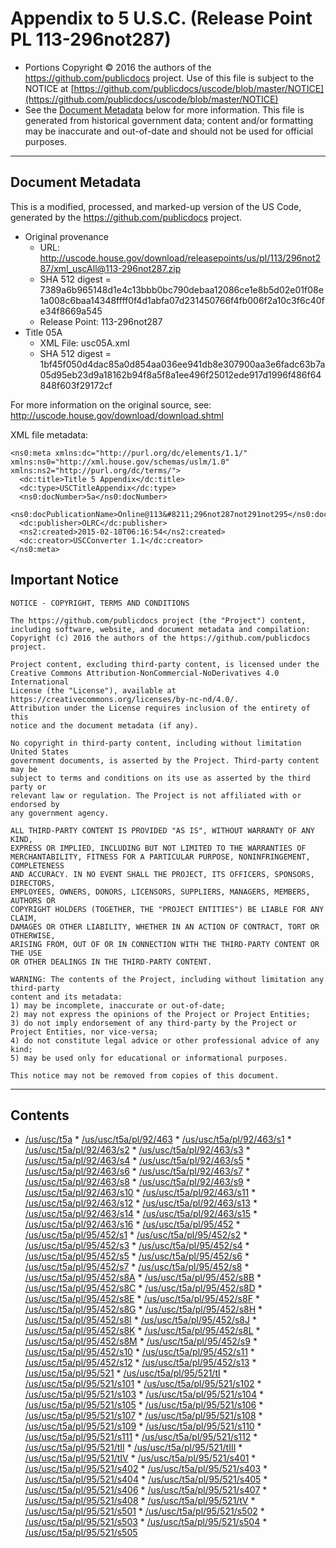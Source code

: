 ---
---

# Appendix to 5 U.S.C. (Release Point PL 113-296not287)

* Portions Copyright © 2016 the authors of the https://github.com/publicdocs project.
  Use of this file is subject to the NOTICE at [https://github.com/publicdocs/uscode/blob/master/NOTICE](https://github.com/publicdocs/uscode/blob/master/NOTICE)
* See the [Document Metadata](#document-metadata) below for more information.
  This file is generated from historical government data; content and/or formatting may be inaccurate and out-of-date and should not be used for official purposes.

----------

## Document Metadata

This is a modified, processed, and marked-up version of the US Code,
generated by the https://github.com/publicdocs project.

* Original provenance
    * URL: http://uscode.house.gov/download/releasepoints/us/pl/113/296not287/xml_uscAll@113-296not287.zip
    * SHA 512 digest = 7389a6b965148d1e4c13bbb0bc790debaa12086ce1e8b5d02e01f08e1a008c6baa14348ffff0f4d1abfa07d231450766f4fb006f2a10c3f6c40fe34f8669a545
    * Release Point: 113-296not287
* Title 05A
    * XML File: usc05A.xml
    * SHA 512 digest = 1bf45f050d4dac85a0d854aa036ee941db8e307900aa3e6fadc63b7a05d95eb23d9a18162b94f8a5f8a1ee496f25012ede917d1996f486f64848f603f29172cf

For more information on the original source, see:
http://uscode.house.gov/download/download.shtml



XML file metadata:

```
<ns0:meta xmlns:dc="http://purl.org/dc/elements/1.1/" xmlns:ns0="http://xml.house.gov/schemas/uslm/1.0" xmlns:ns2="http://purl.org/dc/terms/">
  <dc:title>Title 5 Appendix</dc:title>
  <dc:type>USCTitleAppendix</dc:type>
  <ns0:docNumber>5a</ns0:docNumber>
  <ns0:docPublicationName>Online@113&#8211;296not287not291not295</ns0:docPublicationName>
  <dc:publisher>OLRC</dc:publisher>
  <ns2:created>2015-02-18T06:16:54</ns2:created>
  <dc:creator>USCConverter 1.1</dc:creator>
</ns0:meta>

```

## Important Notice

```
NOTICE - COPYRIGHT, TERMS AND CONDITIONS

The https://github.com/publicdocs project (the "Project") content,
including software, website, and document metadata and compilation:
Copyright (c) 2016 the authors of the https://github.com/publicdocs project.

Project content, excluding third-party content, is licensed under the
Creative Commons Attribution-NonCommercial-NoDerivatives 4.0 International
License (the "License"), available at https://creativecommons.org/licenses/by-nc-nd/4.0/.
Attribution under the License requires inclusion of the entirety of this
notice and the document metadata (if any).

No copyright in third-party content, including without limitation United States
government documents, is asserted by the Project. Third-party content may be
subject to terms and conditions on its use as asserted by the third party or
relevant law or regulation. The Project is not affiliated with or endorsed by
any government agency.

ALL THIRD-PARTY CONTENT IS PROVIDED "AS IS", WITHOUT WARRANTY OF ANY KIND,
EXPRESS OR IMPLIED, INCLUDING BUT NOT LIMITED TO THE WARRANTIES OF
MERCHANTABILITY, FITNESS FOR A PARTICULAR PURPOSE, NONINFRINGEMENT, COMPLETENESS
AND ACCURACY. IN NO EVENT SHALL THE PROJECT, ITS OFFICERS, SPONSORS, DIRECTORS,
EMPLOYEES, OWNERS, DONORS, LICENSORS, SUPPLIERS, MANAGERS, MEMBERS, AUTHORS OR
COPYRIGHT HOLDERS (TOGETHER, THE "PROJECT ENTITIES") BE LIABLE FOR ANY CLAIM,
DAMAGES OR OTHER LIABILITY, WHETHER IN AN ACTION OF CONTRACT, TORT OR OTHERWISE,
ARISING FROM, OUT OF OR IN CONNECTION WITH THE THIRD-PARTY CONTENT OR THE USE
OR OTHER DEALINGS IN THE THIRD-PARTY CONTENT.

WARNING: The contents of the Project, including without limitation any third-party
content and its metadata:
1) may be incomplete, inaccurate or out-of-date;
2) may not express the opinions of the Project or Project Entities;
3) do not imply endorsement of any third-party by the Project or Project Entities, nor vice-versa;
4) do not constitute legal advice or other professional advice of any kind;
5) may be used only for educational or informational purposes.

This notice may not be removed from copies of this document.

```


----------

## Contents



* [/us/usc/t5a](.//us/usc/t5a//m__us_usc_t5a.md)
      * [/us/usc/t5a/pl/92/463](.//us/usc/t5a/pl/92/463//m__us_usc_t5a_pl_92_463.md)
        * [/us/usc/t5a/pl/92/463/s1](.//us/usc/t5a/pl/92/463//m__us_usc_t5a_pl_92_463_s1.md)
        * [/us/usc/t5a/pl/92/463/s2](.//us/usc/t5a/pl/92/463//m__us_usc_t5a_pl_92_463_s2.md)
        * [/us/usc/t5a/pl/92/463/s3](.//us/usc/t5a/pl/92/463//m__us_usc_t5a_pl_92_463_s3.md)
        * [/us/usc/t5a/pl/92/463/s4](.//us/usc/t5a/pl/92/463//m__us_usc_t5a_pl_92_463_s4.md)
        * [/us/usc/t5a/pl/92/463/s5](.//us/usc/t5a/pl/92/463//m__us_usc_t5a_pl_92_463_s5.md)
        * [/us/usc/t5a/pl/92/463/s6](.//us/usc/t5a/pl/92/463//m__us_usc_t5a_pl_92_463_s6.md)
        * [/us/usc/t5a/pl/92/463/s7](.//us/usc/t5a/pl/92/463//m__us_usc_t5a_pl_92_463_s7.md)
        * [/us/usc/t5a/pl/92/463/s8](.//us/usc/t5a/pl/92/463//m__us_usc_t5a_pl_92_463_s8.md)
        * [/us/usc/t5a/pl/92/463/s9](.//us/usc/t5a/pl/92/463//m__us_usc_t5a_pl_92_463_s9.md)
        * [/us/usc/t5a/pl/92/463/s10](.//us/usc/t5a/pl/92/463//m__us_usc_t5a_pl_92_463_s10.md)
        * [/us/usc/t5a/pl/92/463/s11](.//us/usc/t5a/pl/92/463//m__us_usc_t5a_pl_92_463_s11.md)
        * [/us/usc/t5a/pl/92/463/s12](.//us/usc/t5a/pl/92/463//m__us_usc_t5a_pl_92_463_s12.md)
        * [/us/usc/t5a/pl/92/463/s13](.//us/usc/t5a/pl/92/463//m__us_usc_t5a_pl_92_463_s13.md)
        * [/us/usc/t5a/pl/92/463/s14](.//us/usc/t5a/pl/92/463//m__us_usc_t5a_pl_92_463_s14.md)
        * [/us/usc/t5a/pl/92/463/s15](.//us/usc/t5a/pl/92/463//m__us_usc_t5a_pl_92_463_s15.md)
        * [/us/usc/t5a/pl/92/463/s16](.//us/usc/t5a/pl/92/463//m__us_usc_t5a_pl_92_463_s16.md)
      * [/us/usc/t5a/pl/95/452](.//us/usc/t5a/pl/95/452//m__us_usc_t5a_pl_95_452.md)
        * [/us/usc/t5a/pl/95/452/s1](.//us/usc/t5a/pl/95/452//m__us_usc_t5a_pl_95_452_s1.md)
        * [/us/usc/t5a/pl/95/452/s2](.//us/usc/t5a/pl/95/452//m__us_usc_t5a_pl_95_452_s2.md)
        * [/us/usc/t5a/pl/95/452/s3](.//us/usc/t5a/pl/95/452//m__us_usc_t5a_pl_95_452_s3.md)
        * [/us/usc/t5a/pl/95/452/s4](.//us/usc/t5a/pl/95/452//m__us_usc_t5a_pl_95_452_s4.md)
        * [/us/usc/t5a/pl/95/452/s5](.//us/usc/t5a/pl/95/452//m__us_usc_t5a_pl_95_452_s5.md)
        * [/us/usc/t5a/pl/95/452/s6](.//us/usc/t5a/pl/95/452//m__us_usc_t5a_pl_95_452_s6.md)
        * [/us/usc/t5a/pl/95/452/s7](.//us/usc/t5a/pl/95/452//m__us_usc_t5a_pl_95_452_s7.md)
        * [/us/usc/t5a/pl/95/452/s8](.//us/usc/t5a/pl/95/452//m__us_usc_t5a_pl_95_452_s8.md)
        * [/us/usc/t5a/pl/95/452/s8A](.//us/usc/t5a/pl/95/452//m__us_usc_t5a_pl_95_452_s8A.md)
        * [/us/usc/t5a/pl/95/452/s8B](.//us/usc/t5a/pl/95/452//m__us_usc_t5a_pl_95_452_s8B.md)
        * [/us/usc/t5a/pl/95/452/s8C](.//us/usc/t5a/pl/95/452//m__us_usc_t5a_pl_95_452_s8C.md)
        * [/us/usc/t5a/pl/95/452/s8D](.//us/usc/t5a/pl/95/452//m__us_usc_t5a_pl_95_452_s8D.md)
        * [/us/usc/t5a/pl/95/452/s8E](.//us/usc/t5a/pl/95/452//m__us_usc_t5a_pl_95_452_s8E.md)
        * [/us/usc/t5a/pl/95/452/s8F](.//us/usc/t5a/pl/95/452//m__us_usc_t5a_pl_95_452_s8F.md)
        * [/us/usc/t5a/pl/95/452/s8G](.//us/usc/t5a/pl/95/452//m__us_usc_t5a_pl_95_452_s8G.md)
        * [/us/usc/t5a/pl/95/452/s8H](.//us/usc/t5a/pl/95/452//m__us_usc_t5a_pl_95_452_s8H.md)
        * [/us/usc/t5a/pl/95/452/s8I](.//us/usc/t5a/pl/95/452//m__us_usc_t5a_pl_95_452_s8I.md)
        * [/us/usc/t5a/pl/95/452/s8J](.//us/usc/t5a/pl/95/452//m__us_usc_t5a_pl_95_452_s8J.md)
        * [/us/usc/t5a/pl/95/452/s8K](.//us/usc/t5a/pl/95/452//m__us_usc_t5a_pl_95_452_s8K.md)
        * [/us/usc/t5a/pl/95/452/s8L](.//us/usc/t5a/pl/95/452//m__us_usc_t5a_pl_95_452_s8L.md)
        * [/us/usc/t5a/pl/95/452/s8M](.//us/usc/t5a/pl/95/452//m__us_usc_t5a_pl_95_452_s8M.md)
        * [/us/usc/t5a/pl/95/452/s9](.//us/usc/t5a/pl/95/452//m__us_usc_t5a_pl_95_452_s9.md)
        * [/us/usc/t5a/pl/95/452/s10](.//us/usc/t5a/pl/95/452//m__us_usc_t5a_pl_95_452_s10.md)
        * [/us/usc/t5a/pl/95/452/s11](.//us/usc/t5a/pl/95/452//m__us_usc_t5a_pl_95_452_s11.md)
        * [/us/usc/t5a/pl/95/452/s12](.//us/usc/t5a/pl/95/452//m__us_usc_t5a_pl_95_452_s12.md)
        * [/us/usc/t5a/pl/95/452/s13](.//us/usc/t5a/pl/95/452//m__us_usc_t5a_pl_95_452_s13.md)
      * [/us/usc/t5a/pl/95/521](.//us/usc/t5a/pl/95/521//m__us_usc_t5a_pl_95_521.md)
        * [/us/usc/t5a/pl/95/521/tI](.//us/usc/t5a/pl/95/521/tI//m__us_usc_t5a_pl_95_521_tI.md)
          * [/us/usc/t5a/pl/95/521/s101](.//us/usc/t5a/pl/95/521/tI//m__us_usc_t5a_pl_95_521_s101.md)
          * [/us/usc/t5a/pl/95/521/s102](.//us/usc/t5a/pl/95/521/tI//m__us_usc_t5a_pl_95_521_s102.md)
          * [/us/usc/t5a/pl/95/521/s103](.//us/usc/t5a/pl/95/521/tI//m__us_usc_t5a_pl_95_521_s103.md)
          * [/us/usc/t5a/pl/95/521/s104](.//us/usc/t5a/pl/95/521/tI//m__us_usc_t5a_pl_95_521_s104.md)
          * [/us/usc/t5a/pl/95/521/s105](.//us/usc/t5a/pl/95/521/tI//m__us_usc_t5a_pl_95_521_s105.md)
          * [/us/usc/t5a/pl/95/521/s106](.//us/usc/t5a/pl/95/521/tI//m__us_usc_t5a_pl_95_521_s106.md)
          * [/us/usc/t5a/pl/95/521/s107](.//us/usc/t5a/pl/95/521/tI//m__us_usc_t5a_pl_95_521_s107.md)
          * [/us/usc/t5a/pl/95/521/s108](.//us/usc/t5a/pl/95/521/tI//m__us_usc_t5a_pl_95_521_s108.md)
          * [/us/usc/t5a/pl/95/521/s109](.//us/usc/t5a/pl/95/521/tI//m__us_usc_t5a_pl_95_521_s109.md)
          * [/us/usc/t5a/pl/95/521/s110](.//us/usc/t5a/pl/95/521/tI//m__us_usc_t5a_pl_95_521_s110.md)
          * [/us/usc/t5a/pl/95/521/s111](.//us/usc/t5a/pl/95/521/tI//m__us_usc_t5a_pl_95_521_s111.md)
          * [/us/usc/t5a/pl/95/521/s112](.//us/usc/t5a/pl/95/521/tI//m__us_usc_t5a_pl_95_521_s112.md)
        * [/us/usc/t5a/pl/95/521/tII](.//us/usc/t5a/pl/95/521/tII//m__us_usc_t5a_pl_95_521_tII.md)
        * [/us/usc/t5a/pl/95/521/tIII](.//us/usc/t5a/pl/95/521/tIII//m__us_usc_t5a_pl_95_521_tIII.md)
        * [/us/usc/t5a/pl/95/521/tIV](.//us/usc/t5a/pl/95/521/tIV//m__us_usc_t5a_pl_95_521_tIV.md)
          * [/us/usc/t5a/pl/95/521/s401](.//us/usc/t5a/pl/95/521/tIV//m__us_usc_t5a_pl_95_521_s401.md)
          * [/us/usc/t5a/pl/95/521/s402](.//us/usc/t5a/pl/95/521/tIV//m__us_usc_t5a_pl_95_521_s402.md)
          * [/us/usc/t5a/pl/95/521/s403](.//us/usc/t5a/pl/95/521/tIV//m__us_usc_t5a_pl_95_521_s403.md)
          * [/us/usc/t5a/pl/95/521/s404](.//us/usc/t5a/pl/95/521/tIV//m__us_usc_t5a_pl_95_521_s404.md)
          * [/us/usc/t5a/pl/95/521/s405](.//us/usc/t5a/pl/95/521/tIV//m__us_usc_t5a_pl_95_521_s405.md)
          * [/us/usc/t5a/pl/95/521/s406](.//us/usc/t5a/pl/95/521/tIV//m__us_usc_t5a_pl_95_521_s406.md)
          * [/us/usc/t5a/pl/95/521/s407](.//us/usc/t5a/pl/95/521/tIV//m__us_usc_t5a_pl_95_521_s407.md)
          * [/us/usc/t5a/pl/95/521/s408](.//us/usc/t5a/pl/95/521/tIV//m__us_usc_t5a_pl_95_521_s408.md)
        * [/us/usc/t5a/pl/95/521/tV](.//us/usc/t5a/pl/95/521/tV//m__us_usc_t5a_pl_95_521_tV.md)
          * [/us/usc/t5a/pl/95/521/s501](.//us/usc/t5a/pl/95/521/tV//m__us_usc_t5a_pl_95_521_s501.md)
          * [/us/usc/t5a/pl/95/521/s502](.//us/usc/t5a/pl/95/521/tV//m__us_usc_t5a_pl_95_521_s502.md)
          * [/us/usc/t5a/pl/95/521/s503](.//us/usc/t5a/pl/95/521/tV//m__us_usc_t5a_pl_95_521_s503.md)
          * [/us/usc/t5a/pl/95/521/s504](.//us/usc/t5a/pl/95/521/tV//m__us_usc_t5a_pl_95_521_s504.md)
          * [/us/usc/t5a/pl/95/521/s505](.//us/usc/t5a/pl/95/521/tV//m__us_usc_t5a_pl_95_521_s505.md)


